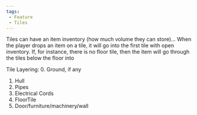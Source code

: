 ```yaml
---
tags:
 - Feature
 - Tiles
---
```


Tiles can have an item inventory (how much volume they can store)... When the player drops an item on a tile, it will go into the first tile with open inventory. If, for instance, there is no floor tile, then the item will go through the tiles below the floor into 

Tile Layering:
0. Ground, if any
1. Hull
2. Pipes
3. Electrical Cords
4. FloorTile
5. Door/furniture/machinery/wall